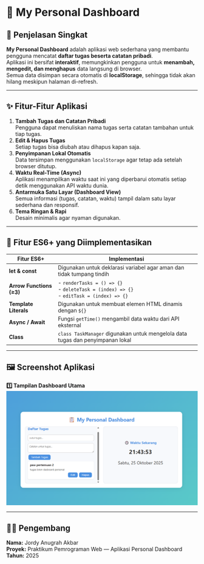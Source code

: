 # 🧭 My Personal Dashboard

## 📘 Penjelasan Singkat  
**My Personal Dashboard** adalah aplikasi web sederhana yang membantu pengguna mencatat **daftar tugas beserta catatan pribadi**.  
Aplikasi ini bersifat **interaktif**, memungkinkan pengguna untuk **menambah, mengedit, dan menghapus** data langsung di browser.  
Semua data disimpan secara otomatis di **localStorage**, sehingga tidak akan hilang meskipun halaman di-refresh.

---

## ✨ Fitur-Fitur Aplikasi
1. **Tambah Tugas dan Catatan Pribadi**  
   Pengguna dapat menuliskan nama tugas serta catatan tambahan untuk tiap tugas.
2. **Edit & Hapus Tugas**  
   Setiap tugas bisa diubah atau dihapus kapan saja.
3. **Penyimpanan Lokal Otomatis**  
   Data tersimpan menggunakan `localStorage` agar tetap ada setelah browser ditutup.
4. **Waktu Real-Time (Async)**  
   Aplikasi menampilkan waktu saat ini yang diperbarui otomatis setiap detik menggunakan API waktu dunia.
5. **Antarmuka Satu Layar (Dashboard View)**  
   Semua informasi (tugas, catatan, waktu) tampil dalam satu layar sederhana dan responsif.
6. **Tema Ringan & Rapi**  
   Desain minimalis agar nyaman digunakan.

---

## 🧩 Fitur ES6+ yang Diimplementasikan

| Fitur ES6+ | Implementasi |
|-------------|---------------|
| **let & const** | Digunakan untuk deklarasi variabel agar aman dan tidak tumpang tindih |
| **Arrow Functions (≥3)** | - `renderTasks = () => {}`  <br> - `deleteTask = (index) => {}` <br> - `editTask = (index) => {}` |
| **Template Literals** | Digunakan untuk membuat elemen HTML dinamis dengan `${}` |
| **Async / Await** | Fungsi `getTime()` mengambil data waktu dari API eksternal |
| **Class** | `class TaskManager` digunakan untuk mengelola data tugas dan penyimpanan lokal |

---

## 🖼️ Screenshot Aplikasi  



**1️⃣ Tampilan Dashboard Utama**  
![Dashboard Screenshot](pertemuan2.png)


 

---

## 🧑‍💻 Pengembang
**Nama:** Jordy Anugrah Akbar  
**Proyek:** Praktikum Pemrograman Web — Aplikasi Personal Dashboard  
**Tahun:** 2025
